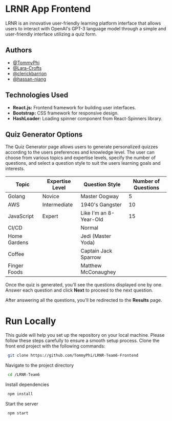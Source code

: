 
# LRNR App Frontend

LRNR is an innovative user-friendly learning platform interface that allows users to interact with OpenAI's GPT-3 language model through a simple and user-friendly interface utilizing a quiz form.

## Authors

- [@TommyPhi](https://github.com/TommyPhi)
- [@Lara-Crofts](https://github.com/Lara-Crofts)
- [@clerickbarrion](https://github.com/clerickbarrion)
- [@hassan-niang](https://github.com/hassan-niang)


## Technologies Used

- **React.js:** Frontend framework for building user interfaces.
- **Bootstrap:** CSS framework for responsive design.
- **HashLoader:** Loading spinner component from React-Spinners library.


## Quiz Generator Options


The Quiz Generator page allows users to generate personalized quizzes according to the users preferences and knowledge level. The user can choose from various topics and expertise levels, specify the number of questions, and select a question style to suit the users learning goals and interests. 


| **Topic**              | **Expertise Level** | **Question Style**        | **Number of Questions** |
| ---------------------- | -------------------- | --------------------------| ------------------------ |
| Golang                 | Novice               | Master Oogway             | 5                        |
| AWS                    | Intermediate         | 1940's Gangster           | 10                       |
| JavaScript             | Expert               | Like I'm an 8-Year-Old   | 15                       |
| CI/CD                  |                      | Normal                    |                          |
| Home Gardens           |                      | Jedi (Master Yoda)        |                          |
| Coffee                 |                      | Captain Jack Sparrow      |                          |
| Finger Foods           |                      | Matthew McConaughey       |                          |



Once the quiz is generated, you'll see the questions displayed one by one. Answer each question and click **Next** to proceed to the next question.

After answering all the questions, you'll be redirected to the **Results** page.


# Run Locally


This guide will help you set up the repository on your local machine. Please follow these steps carefully to ensure a smooth setup process.
Clone the front end project with the following commands:


```bash
 git clone https://github.com/TommyPhi/LRNR-Team6-Frontend
```


Navigate to the project directory


```bash
 cd /LRNR-Team6
```


Install dependencies


```bash
 npm install
```


Start the server


```bash
 npm start 
```
